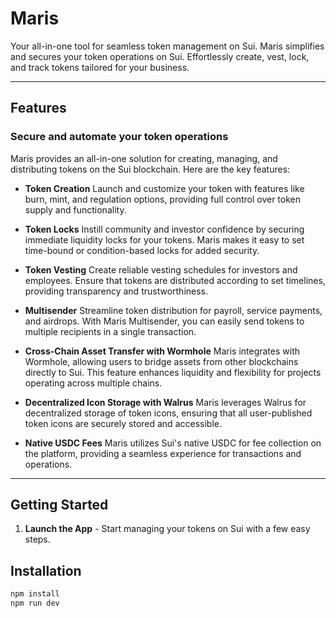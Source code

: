 
# Maris

Your all-in-one tool for seamless token management on Sui. Maris simplifies and secures your token operations on Sui. Effortlessly create, vest, lock, and track tokens tailored for your business.

---

## Features

### Secure and automate your token operations
Maris provides an all-in-one solution for creating, managing, and distributing tokens on the Sui blockchain. Here are the key features:

- **Token Creation**
  Launch and customize your token with features like burn, mint, and regulation options, providing full control over token supply and functionality.

- **Token Locks**
  Instill community and investor confidence by securing immediate liquidity locks for your tokens. Maris makes it easy to set time-bound or condition-based locks for added security.

- **Token Vesting**
  Create reliable vesting schedules for investors and employees. Ensure that tokens are distributed according to set timelines, providing transparency and trustworthiness.

- **Multisender**
  Streamline token distribution for payroll, service payments, and airdrops. With Maris Multisender, you can easily send tokens to multiple recipients in a single transaction.

- **Cross-Chain Asset Transfer with Wormhole**
  Maris integrates with Wormhole, allowing users to bridge assets from other blockchains directly to Sui. This feature enhances liquidity and flexibility for projects operating across multiple chains.

- **Decentralized Icon Storage with Walrus**
  Maris leverages Walrus for decentralized storage of token icons, ensuring that all user-published token icons are securely stored and accessible.

- **Native USDC Fees**
  Maris utilizes Sui's native USDC for fee collection on the platform, providing a seamless experience for transactions and operations.

---

## Getting Started

1. **Launch the App** - Start managing your tokens on Sui with a few easy steps.

## Installation



```bash
npm install
npm run dev
```

